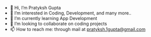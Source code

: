 - 👋 Hi, I’m Pratyksh Gupta
- 👀 I’m interested in Coding, Development, and many more..
- 🌱 I’m currently learning App Development
- 💞️ I’m looking to collaborate on coding projects
- 📫 How to reach me: through mail at pratyksh.1gupta@gmail.com 


<!---
pgupta2002/pgupta2002 is a ✨ special ✨ repository because its `README.md` (this file) appears on your GitHub profile.
You can click the Preview link to take a look at your changes.
--->
